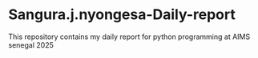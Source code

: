# Sangura.j.nyongesa-Daily-report
This repository contains my daily report for python programming at AIMS senegal 2025
